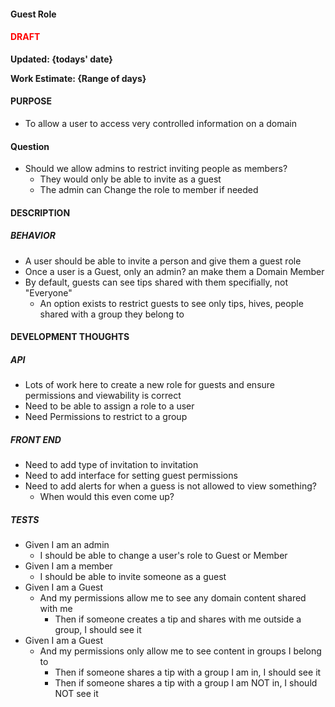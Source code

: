 #### Guest Role

<h4 style='color: red;'>DRAFT</h4>

**Updated: {todays' date}**

**Work Estimate: {Range of days}**

#### PURPOSE
- To allow a user to access very controlled information on a domain

#### Question
- Should we allow admins to restrict inviting people as members?
  + They would only be able to invite as a guest
  + The admin can Change the role to member if needed

#### DESCRIPTION
##### BEHAVIOR
- A user should be able to invite a person and give them a guest role
- Once a user is a Guest, only an admin? an make them a Domain Member
- By default, guests can see tips shared with them specifially, not "Everyone"
  - An option exists to restrict guests to see only tips, hives, people shared with a group they belong to

#### DEVELOPMENT THOUGHTS
##### API
- Lots of work here to create a new role for guests and ensure permissions and viewability is correct
- Need to be able to assign a role to a user
- Need Permissions to restrict to a group

##### FRONT END
- Need to add type of invitation to invitation
- Need to add interface for setting guest permissions
- Need to add alerts for when a guess is not allowed to view something?
  + When would this even come up?

##### TESTS
- Given I am an admin
  + I should be able to change a user's role to Guest or Member
- Given I am a member
  + I should be able to invite someone as a guest
- Given I am a Guest
  + And my permissions allow me to see any domain content shared with me
    * Then if someone creates a tip and shares with me outside a group, I should see it
- Given I am a Guest
  + And my permissions only allow me to see content in groups I belong to
    * Then if someone shares a tip with a group I am in, I should see it
    * Then if someone shares a tip with a group I am NOT in, I should NOT see it
